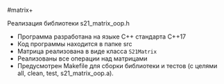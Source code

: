 #matrix+

Реализация библиотеки s21_matrix_oop.h

- Программа разработана на языке C++ стандарта C++17
- Код программы находится в папке src
- Матрица реализована в виде класса `S21Matrix`
- Реализованы все операции над матрицами
- Предусмотрен Makefile для сборки библиотеки и тестов (с целями all, clean, test, s21_matrix_oop.a).
